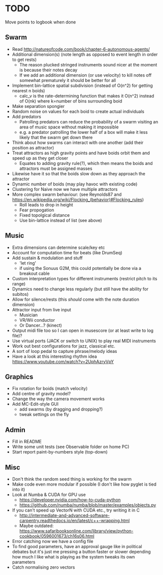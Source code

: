 # TODO

Move points to logbook when done

## Swarm

* Read http://natureofcode.com/book/chapter-6-autonomous-agents/
* Additional dimension(s) (note length as opposed to event length in order to get rests)
	* The reason plucked stringed instruments sound nicer at the moment is because their notes decay
	* If we add an additional dimension (or use velocity) to kill notes off somewhat prematurely it should be better for all
* Implement bin-lattice spatial subdivision (instead of O(n^2) for getting nearest n boids)
	* calc_v is the rate-determining function that makes it O(n^2) instead of O(nk) where k=number of bins surrounding boid
* Make separation spongier
* Random noise on values for each boid to create actual individuals
* Add predators
	* Patrolling predators can reduce the probability of a swarm visiting an area of music space without making it impossible
	* e.g. a predator patrolling the lower half of a box will make it less likely that the swarm get down there
* Think about how swarms can interact with one another (add their position as attractor)
* Treat attractors as high gravity points and have boids orbit them and speed up as they get closer
	* Equates to adding gravity rule(?), which then means the boids and attractors must be assigned masses
* Likewise have it so that the boids slow down as they approach the attractor
* Dynamic number of boids (may play havoc with existing code)
* Clustering for Naive now we have multiple attractors
* More complex swarm behaviour: (see Reynolds87 and https://en.wikipedia.org/wiki/Flocking_(behavior)#Flocking_rules)
	* Roll leads to drop in height
	* Fear propogation
	* Fixed topolgical distance
	* Use bin-lattice instead of list (see above)


## Music

* Extra dimensions can determine scale/key etc
* Account for computation time for beats (like DrumSeq)
* Add sustain & modulation and stuff
	* 'let ring'
	* if using the Sonuus G2M, this could potentially be done via a breakout cable
* Custom interpretation types for different instruments (restrict pitch to its range)
* Dynamics need to change less regularly (but still have the ability for subitos)
* Allow for silence/rests (this _should_ come with the note duration dimension)
* Attractor input from live input
    * Musician
	* VR/Wii conductor
	* Or Dancer...? (kinect)
* Output midi file too so I can open in musescore (or at least write to log file)?
* Use virtual ports (JACK or switch to UNIX) to play real MIDI instruments
* Work out best configurations for jazz, classical etc.
* A sort of loop pedal to capture phrase/melody ideas
* Have a look at this interesting rhythm idea https://www.youtube.com/watch?v=2UphAzryVpY

## Graphics

* Fix rotation for boids (match velocity)
* Add centre of gravity model?
* Change the way the camera movement works
* Add MC-Edit-style GUI
    * add swarms (by dragging and dropping?)
	* tweak settings on the fly


## Admin

* Fill in README
* Write some unit tests (see Observable folder on home PC)
* Start report paint-by-numbers style (top-down)


## Misc

* Don't think the random seed thing is working for the swarm
* Make code even more modular if possible (I don't like how pyglet is tied into it)
* Look at Numba & CUDA for GPU use
	* https://developer.nvidia.com/how-to-cuda-python
	* https://github.com/numba/numba/blob/master/examples/objects.py
* If you can't speed up VectorN with CUDA etc., try writing it in C
	* http://intermediate-and-advanced-software-carpentry.readthedocs.io/en/latest/c++-wrapping.html
	* Maybe outdated: https://www.safaribooksonline.com/library/view/python-cookbook/0596001673/ch16s06.html
* Error catching now we have a config file
* To find good parameters, have an approval gauge like in political debates
  but it's just me pressing a button faster or slower depending how much I like
  what is playing as the system tweaks its own parameters
* Catch normalising zero vectors
